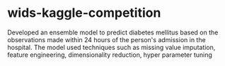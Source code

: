 # wids-kaggle-competition
Developed an ensemble model to predict diabetes mellitus based on the observations made within 24 hours of the person's admission in the hospital. The model used techniques such as missing value imputation, feature engineering, dimensionality reduction, hyper parameter tuning
